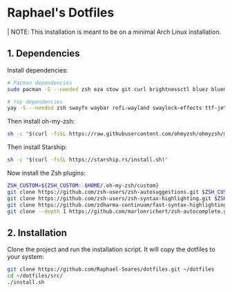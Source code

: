 
# Raphael's Dotfiles

| NOTE: This installation is meant to be on a minimal Arch Linux installation.

## 1. Dependencies

Install dependencies:

```bash
# Pacman dependencies
sudo pacman -S --needed zsh eza stow git curl brightnessctl bluez blueman bluez-utils pipewire-pulse pamixer jq inter-font hyprshot hyprlock hypridle 

# Yay dependencies
yay -S --needed zsh swayfx waybar rofi-wayland swaylock-effects ttf-jetbrains-mono-nerd
```

Then install oh-my-zsh:

```bash
sh -c "$(curl -fsSL https://raw.githubusercontent.com/ohmyzsh/ohmyzsh/master/tools/install.sh)"
```

Then install Starship:

```bash
sh -c "$(curl -fsSL https://starship.rs/install.sh)"
```

Now install the Zsh plugins:

```bash
ZSH_CUSTOM=${ZSH_CUSTOM:-$HOME/.oh-my-zsh/custom}
git clone https://github.com/zsh-users/zsh-autosuggestions.git $ZSH_CUSTOM/plugins/zsh-autosuggestions
git clone https://github.com/zsh-users/zsh-syntax-highlighting.git $ZSH_CUSTOM/plugins/zsh-syntax-highlighting
git clone https://github.com/zdharma-continuum/fast-syntax-highlighting.git $ZSH_CUSTOM/plugins/fast-syntax-highlighting
git clone --depth 1 https://github.com/marlonrichert/zsh-autocomplete.git $ZSH_CUSTOM/plugins/zsh-autocomplete
```

## 2. Installation

Clone the project and run the installation script. It will copy the dotfiles to your system:

```bash
git clone https://github.com/Raphael-Soares/dotfiles.git ~/dotfiles
cd ~/dotfiles/src/
./install.sh
```
